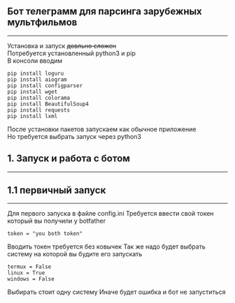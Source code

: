## Бот телеграмм для парсинга зарубежных мультфильмов
---
Установка и запуск ~~довльно сложен~~<br>
Потребуется установленный python3 и pip<br>
В консоли вводим
```no-highlight
pip install loguru
pip install aiogram
pip install configparser
pip install wget
pip install colorama
pip install BeautifulSoup4
pip install requests
pip install lxml
```
После установки пакетов запускаем как обычное приложение<br>
Но требуется выбрать запуск через python3
## 1. Запуск и работа с ботом 
---
## 1.1 первичный запуск
---
Для первого запуска в файле config.ini
Требуется ввести свой токен который вы получили у botfather
```no-highliht
token = "you both token"
```
Вводить токен требуется без ковычек 
Так же надо будет выбрать систему на которой вы будите его запускать
```no-highliht
termux = False
linux = True
windows = False
```
Выбирать стоит одну систему
Иначе будет ошибка и бот не запуститься
